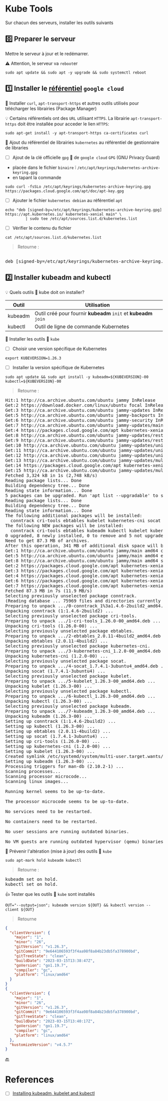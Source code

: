 # Kube Tools

Sur chacun des serveurs, installer les outils suivants

## :zero: Preparer le serveur

Mettre le serveur à jour et le redémarrer.

:warning: Attention, le serveur va `reboot`er

```
sudo apt update && sudo apt -y upgrade && sudo systemctl reboot
```

## :one: Installer le [référentiel](https://kubernetes.io/docs/tasks/tools/install-kubectl-linux/#install-using-native-package-management) `google cloud`

:round_pushpin: Installer `curl`, `apt-transport-https` et autres outils utilisés pour télécharger les librairies (Package Manager)

:bulb: Certains référentiels ont des `URL` utilisant `HTTPS`. La librairie `apt-transport-https` doit être installée pour acceder le lien `HTTPS`:

```
sudo apt-get install -y apt-transport-https ca-certificates curl
```

:round_pushpin: Ajout du référentiel de librairies `kubernetes` au référentiel de gestionnaire de libraries  

- [ ] Ajout de la clé officielle `gpg` :key: de `google cloud`  `GPG` (GNU Privacy Guard)
      
* placée dans le fichier `binaire` :grey_exclamation: `/etc/apt/keyrings/kubernetes-archive-keyring.gpg`
* en tapant la commande

```
sudo curl -fsSLo /etc/apt/keyrings/kubernetes-archive-keyring.gpg https://packages.cloud.google.com/apt/doc/apt-key.gpg
```

- [ ] Ajouter le fichier `kubernetes debian` au référentiel `apt`

```
echo "deb [signed-by=/etc/apt/keyrings/kubernetes-archive-keyring.gpg] https://apt.kubernetes.io/ kubernetes-xenial main" \
         | sudo tee /etc/apt/sources.list.d/kubernetes.list
```

- [ ] Vérifier le contenu du fichier

```
cat /etc/apt/sources.list.d/kubernetes.list
```
> Retourne :
<pre> 
deb [signed-by=/etc/apt/keyrings/kubernetes-archive-keyring.gpg] https://apt.kubernetes.io/ kubernetes-xenial main
</pre>

## :two: Installer **kubeadm** and **kubectl**

:bulb: Quels outils :ice_cube: kube doit on installer? 

| Outil   | Utilisation                                                      |
|---------|------------------------------------------------------------------|
| kubeadm | Outil créé pour fournir **kubeadm** `init` et **kubeadm** `join` |
| kubectl | Outil de ligne de commande Kubernetes                            |

:round_pushpin: Installer les outils :ice_cube: `kube`

- [ ] Choisir une version spécifique de Kubernetes

```
export KUBEVERSION=1.26.3
``` 

- [ ] Installer la version spécifique de Kubernetes

```
sudo apt update && sudo apt install -y kubeadm=${KUBEVERSION}-00 kubectl=${KUBEVERSION}-00
```
> Retourne :
<pre>
Hit:1 http://ca.archive.ubuntu.com/ubuntu jammy InRelease
Get:2 https://download.docker.com/linux/ubuntu focal InRelease [57.7 kB]  
Get:3 http://ca.archive.ubuntu.com/ubuntu jammy-updates InRelease [119 kB]     
Get:5 http://ca.archive.ubuntu.com/ubuntu jammy-backports InRelease [108 kB]   
Get:6 http://ca.archive.ubuntu.com/ubuntu jammy-security InRelease [110 kB]    
Get:7 http://ca.archive.ubuntu.com/ubuntu jammy-updates/main amd64 Packages [990 kB]
Get:4 https://packages.cloud.google.com/apt kubernetes-xenial InRelease [8,993 B]
Get:8 http://ca.archive.ubuntu.com/ubuntu jammy-updates/restricted amd64 Packages [744 kB]
Get:9 http://ca.archive.ubuntu.com/ubuntu jammy-updates/restricted amd64 c-n-f Metadata [576 B]
Get:10 http://ca.archive.ubuntu.com/ubuntu jammy-updates/universe amd64 Packages [899 kB]
Get:11 http://ca.archive.ubuntu.com/ubuntu jammy-updates/universe Translation-en [180 kB]
Get:12 http://ca.archive.ubuntu.com/ubuntu jammy-updates/universe amd64 c-n-f Metadata [18.6 kB]
Get:13 http://ca.archive.ubuntu.com/ubuntu jammy-updates/multiverse amd64 Packages [24.1 kB]
Get:14 https://packages.cloud.google.com/apt kubernetes-xenial/main amd64 Packages [64.5 kB]
Get:15 http://ca.archive.ubuntu.com/ubuntu jammy-updates/multiverse amd64 c-n-f Metadata [444 B]
Fetched 3,324 kB in 1s (2,748 kB/s)                            
Reading package lists... Done
Building dependency tree... Done
Reading state information... Done
5 packages can be upgraded. Run 'apt list --upgradable' to see them.
Reading package lists... Done
Building dependency tree... Done
Reading state information... Done
The following additional packages will be installed:
  conntrack cri-tools ebtables kubelet kubernetes-cni socat
The following NEW packages will be installed:
  conntrack cri-tools ebtables kubeadm kubectl kubelet kubernetes-cni socat
0 upgraded, 8 newly installed, 0 to remove and 5 not upgraded.
Need to get 87.3 MB of archives.
After this operation, 341 MB of additional disk space will be used.
Get:1 http://ca.archive.ubuntu.com/ubuntu jammy/main amd64 conntrack amd64 1:1.4.6-2build2 [33.5 kB]
Get:5 http://ca.archive.ubuntu.com/ubuntu jammy/main amd64 ebtables amd64 2.0.11-4build2 [84.9 kB]
Get:8 http://ca.archive.ubuntu.com/ubuntu jammy/main amd64 socat amd64 1.7.4.1-3ubuntu4 [349 kB]
Get:2 https://packages.cloud.google.com/apt kubernetes-xenial/main amd64 cri-tools amd64 1.26.0-00 [18.9 MB]
Get:3 https://packages.cloud.google.com/apt kubernetes-xenial/main amd64 kubernetes-cni amd64 1.2.0-00 [27.6 MB]
Get:4 https://packages.cloud.google.com/apt kubernetes-xenial/main amd64 kubelet amd64 1.26.3-00 [20.5 MB]
Get:6 https://packages.cloud.google.com/apt kubernetes-xenial/main amd64 kubectl amd64 1.26.3-00 [10.1 MB]
Get:7 https://packages.cloud.google.com/apt kubernetes-xenial/main amd64 kubeadm amd64 1.26.3-00 [9,747 kB]     
Fetched 87.3 MB in 7s (11.9 MB/s)                                                                               
Selecting previously unselected package conntrack.
(Reading database ... 75969 files and directories currently installed.)
Preparing to unpack .../0-conntrack_1%3a1.4.6-2build2_amd64.deb ...
Unpacking conntrack (1:1.4.6-2build2) ...
Selecting previously unselected package cri-tools.
Preparing to unpack .../1-cri-tools_1.26.0-00_amd64.deb ...
Unpacking cri-tools (1.26.0-00) ...
Selecting previously unselected package ebtables.
Preparing to unpack .../2-ebtables_2.0.11-4build2_amd64.deb ...
Unpacking ebtables (2.0.11-4build2) ...
Selecting previously unselected package kubernetes-cni.
Preparing to unpack .../3-kubernetes-cni_1.2.0-00_amd64.deb ...
Unpacking kubernetes-cni (1.2.0-00) ...
Selecting previously unselected package socat.
Preparing to unpack .../4-socat_1.7.4.1-3ubuntu4_amd64.deb ...
Unpacking socat (1.7.4.1-3ubuntu4) ...
Selecting previously unselected package kubelet.
Preparing to unpack .../5-kubelet_1.26.3-00_amd64.deb ...
Unpacking kubelet (1.26.3-00) ...
Selecting previously unselected package kubectl.
Preparing to unpack .../6-kubectl_1.26.3-00_amd64.deb ...
Unpacking kubectl (1.26.3-00) ...
Selecting previously unselected package kubeadm.
Preparing to unpack .../7-kubeadm_1.26.3-00_amd64.deb ...
Unpacking kubeadm (1.26.3-00) ...
Setting up conntrack (1:1.4.6-2build2) ...
Setting up kubectl (1.26.3-00) ...
Setting up ebtables (2.0.11-4build2) ...
Setting up socat (1.7.4.1-3ubuntu4) ...
Setting up cri-tools (1.26.0-00) ...
Setting up kubernetes-cni (1.2.0-00) ...
Setting up kubelet (1.26.3-00) ...
Created symlink /etc/systemd/system/multi-user.target.wants/kubelet.service → /lib/systemd/system/kubelet.service.
Setting up kubeadm (1.26.3-00) ...
Processing triggers for man-db (2.10.2-1) ...
Scanning processes...                                                                                            
Scanning processor microcode...                                                                                  
Scanning linux images...                                                                                         

Running kernel seems to be up-to-date.

The processor microcode seems to be up-to-date.

No services need to be restarted.

No containers need to be restarted.

No user sessions are running outdated binaries.

No VM guests are running outdated hypervisor (qemu) binaries on this host.
</pre>

:round_pushpin: Prévenir l'altération (mise à jour) des outils :ice_cube: `kube`

```
sudo apt-mark hold kubeadm kubectl
```
> Retourne :
<pre>
kubeadm set on hold.
kubectl set on hold.
</pre>

:+1: Tester que les outils :ice_cube: `kube` sont installés

```
OUT="--output=json"; kubeadm version ${OUT} && kubectl version --client ${OUT}
```
> Retourne
```json
{
  "clientVersion": {
    "major": "1",
    "minor": "26",
    "gitVersion": "v1.26.3",
    "gitCommit": "9e644106593f3f4aa98f8a84b23db5fa378900bd",
    "gitTreeState": "clean",
    "buildDate": "2023-03-15T13:38:47Z",
    "goVersion": "go1.19.7",
    "compiler": "gc",
    "platform": "linux/amd64"
  }
}
{
  "clientVersion": {
    "major": "1",
    "minor": "26",
    "gitVersion": "v1.26.3",
    "gitCommit": "9e644106593f3f4aa98f8a84b23db5fa378900bd",
    "gitTreeState": "clean",
    "buildDate": "2023-03-15T13:40:17Z",
    "goVersion": "go1.19.7",
    "compiler": "gc",
    "platform": "linux/amd64"
  },
  "kustomizeVersion": "v4.5.7"
}
```

[:back:](../#round_pushpin-installation-des-outils)

# References

- [ ] [Installing kubeadm, kubelet and kubectl](https://kubernetes.io/docs/setup/production-environment/tools/kubeadm/install-kubeadm/#installing-kubeadm-kubelet-and-kubectl)
